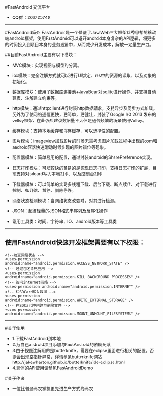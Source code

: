 #FastAndroid 交流平台
* QQ群：263725749
----

#FastAndroid简介 
 FastAndroid是一个借鉴了JavaWeb三大框架优秀思想的移动端android框架，使用FastAndroid可以避开android本身复杂的API逻辑，将更多的时间投入到项目本身的业务逻辑中，从而减少开发成本，解放一定量生产力。

##目前FastAndroid主要有以下模块：

* MVC模块：实现视图与模型的分离。

* ioc模块：完全注解方式就可以进行UI绑定、res中的资源的读取、以及对象的初始化。

* 数据库模块：使用了数据库连接池+JavaBean对sqlite进行操作、并支持自动建表、注解建立约束等。

* http模块：通过httpclient进行封装http数据请求，支持异步及同步方式加载。另外为了使网络通信更快，更简单，更健壮，封装了Google I/O 2013 发布的volley框架，在此强烈建议数据量不大但是通信频繁的场景使用Volley。

* 缓存模块：支持本地缓存和内存缓存，可以选择性的配置。

* 图片模块：imageview加载图片的时候无需考虑图片加载过程中出现的oom和android容器快速滑动时候出现的图片错位等现象。

* 配置器模块：简单易用的配置，通过封装android的SharePreference实现。

* 日志打印模块：可以较快的轻易的是实现日志打印，支持日志打印的扩展，目前支持对sdcard写入本地打印、以及控制台打印

* 下载器模块：可以简单的实现多线程下载、后台下载、断点续传、对下载进行控制、如开始、暂停、删除等等。
	
* 网络状态检测模块：当网络状态改变时，对其进行检测。

* JSON：超级轻量的JSON格式串序列及反序化操作
* 常用工具类：时间、字符串、IO、android版本等工具类

---
## 使用FastAndroid快速开发框架需要有以下权限：


	<!--检查网络状态 -->
    <uses-permission android:name="android.permission.ACCESS_NETWORK_STATE" />
    <!-- 通过包名杀死应用 -->
    <uses-permission android:name="android.permission.KILL_BACKGROUND_PROCESSES" />
    <!-- 访问internet网络 -->
    <uses-permission android:name="android.permission.INTERNET" />
    <!-- 往SDCard写入数据 -->
    <uses-permission android:name="android.permission.WRITE_EXTERNAL_STORAGE" />
    <!-- 在SDCard中创建与删除文件 -->
    <uses-permission android:name="android.permission.MOUNT_UNMOUNT_FILESYSTEMS" />

----

#关于使用
* 1.下载FastAndroid到本地
* 2.为自己android项目添加与FastAndroid的依赖关系
* 3.由于视图注解用的是butterknife，需要在eclipse里面进行相关的配置，否则会出现空指针异常，详情参见butterknife网站http://jakewharton.github.io/butterknife/ide-eclipse.html
* 4.具体的API使用请参见FastAndroidDemo

#关于作者
* 一位比普通码农掌握更先进生产方式的码农


